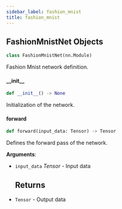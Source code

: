 ```yaml
---
sidebar_label: fashion_mnist
title: fashion_mnist
---
```


## FashionMnistNet Objects

```python
class FashionMnistNet(nn.Module)
```

Fashion Mnist network definition.

#### \_\_init\_\_

```python
def __init__() -> None
```

Initialization of the network.

#### forward

```python
def forward(input_data: Tensor) -> Tensor
```

Defines the forward pass of the network.

**Arguments**:

- `input_data` _Tensor_ - Input data
  
  Returns
  -------
- `Tensor` - Output data

